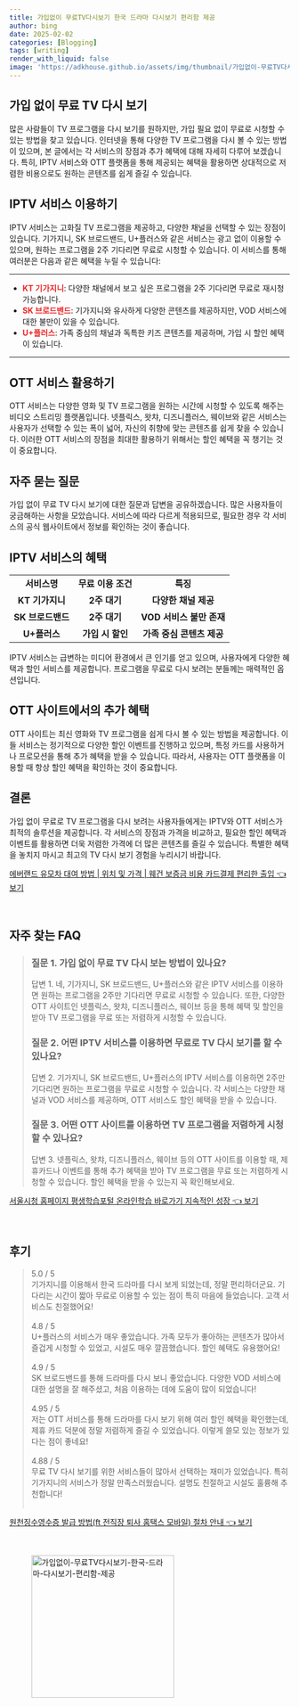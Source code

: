 ```yaml
---
title: 가입없이 무료TV다시보기 한국 드라마 다시보기 편리함 제공
author: bing
date: 2025-02-02
categories: [Blogging]
tags: [writing]
render_with_liquid: false
image: 'https://adkhouse.github.io/assets/img/thumbnail/가입없이-무료TV다시보기-한국-드라마-다시보기-편리함-제공.webp'
---
```



<h2 id='무료TV다시보기'>가입 없이 무료 TV 다시 보기</h2>

<p>많은 사람들이 TV 프로그램을 다시 보기를 원하지만, 가입 필요 없이 무료로 시청할 수 있는 방법을 찾고 있습니다. 인터넷을 통해 다양한 TV 프로그램을 다시 볼 수 있는 방법이 있으며, 본 글에서는 각 서비스의 장점과 추가 혜택에 대해 자세히 다루어 보겠습니다. 특히, IPTV 서비스와 OTT 플랫폼을 통해 제공되는 혜택을 활용하면 상대적으로 저렴한 비용으로도 원하는 콘텐츠를 쉽게 즐길 수 있습니다.</p>

<h2 id='IPTV서비스'>IPTV 서비스 이용하기</h2>

<p>IPTV 서비스는 고화질 TV 프로그램을 제공하고, 다양한 채널을 선택할 수 있는 장점이 있습니다. 기가지니, SK 브로드밴드, U+플러스와 같은 서비스는 광고 없이 이용할 수 있으며, 원하는 프로그램을 2주 기다리면 무료로 시청할 수 있습니다. 이 서비스를 통해 여러분은 다음과 같은 혜택을 누릴 수 있습니다:</p>

<hr />

<ul>
    <li><b><span style="color: #ee2323;">KT 기가지니</span></b>: 다양한 채널에서 보고 싶은 프로그램을 2주 기다리면 무료로 재시청 가능합니다.</li>
    <li><b><span style="color: #ee2323;">SK 브로드밴드</span></b>: 기가지니와 유사하게 다양한 콘텐츠를 제공하지만, VOD 서비스에 대한 불만이 있을 수 있습니다.</li>
    <li><b><span style="color: #ee2323;">U+플러스</span></b>: 가족 중심의 채널과 독특한 키즈 콘텐츠를 제공하며, 가입 시 할인 혜택이 있습니다.</li>
</ul>

<hr />

<h2 id='OTT서비스이용법'>OTT 서비스 활용하기</h2>

<p>OTT 서비스는 다양한 영화 및 TV 프로그램을 원하는 시간에 시청할 수 있도록 해주는 비디오 스트리밍 플랫폼입니다. 넷플릭스, 왓챠, 디즈니플러스, 웨이브와 같은 서비스는 사용자가 선택할 수 있는 폭이 넓어, 자신의 취향에 맞는 콘텐츠를 쉽게 찾을 수 있습니다. 이러한 OTT 서비스의 장점을 최대한 활용하기 위해서는 할인 혜택을 꼭 챙기는 것이 중요합니다.</p>

<h2 id='FAQ'>자주 묻는 질문</h2>

<p>가입 없이 무료 TV 다시 보기에 대한 질문과 답변을 공유하겠습니다. 많은 사용자들이 궁금해하는 사항을 모았습니다. 서비스에 따라 다르게 적용되므로, 필요한 경우 각 서비스의 공식 웹사이트에서 정보를 확인하는 것이 좋습니다.</p>

<h2 id='IPTV혜택'>IPTV 서비스의 혜택</h2>

<table>
    <tr>
        <td style="text-align: center; height: 17px;"><b>서비스명</b></td>
        <td style="text-align: center; height: 17px;"><b>무료 이용 조건</b></td>
        <td style="text-align: center; height: 17px;"><b>특징</b></td>
    </tr>
    <tr>
        <td style="text-align: center; height: 17px;"><b>KT 기가지니</b></td>
        <td style="text-align: center; height: 17px;"><b>2주 대기</b></td>
        <td style="text-align: center; height: 17px;"><b>다양한 채널 제공</b></td>
    </tr>
    <tr>
        <td style="text-align: center; height: 17px;"><b>SK 브로드밴드</b></td>
        <td style="text-align: center; height: 17px;"><b>2주 대기</b></td>
        <td style="text-align: center; height: 17px;"><b>VOD 서비스 불만 존재</b></td>
    </tr>
    <tr>
        <td style="text-align: center; height: 17px;"><b>U+플러스</b></td>
        <td style="text-align: center; height: 17px;"><b>가입 시 할인</b></td>
        <td style="text-align: center; height: 17px;"><b>가족 중심 콘텐츠 제공</b></td>
    </tr>
</table>

<p>IPTV 서비스는 급변하는 미디어 환경에서 큰 인기를 얻고 있으며, 사용자에게 다양한 혜택과 할인 서비스를 제공합니다. 프로그램을 무료로 다시 보려는 분들께는 매력적인 옵션입니다.</p>

<h2 id='OTT사이트혜택'>OTT 사이트에서의 추가 혜택</h2>

<p>OTT 사이트는 최신 영화와 TV 프로그램을 쉽게 다시 볼 수 있는 방법을 제공합니다. 이들 서비스는 정기적으로 다양한 할인 이벤트를 진행하고 있으며, 특정 카드를 사용하거나 프로모션을 통해 추가 혜택을 받을 수 있습니다. 따라서, 사용자는 OTT 플랫폼을 이용할 때 항상 할인 혜택을 확인하는 것이 중요합니다.</p>

<h2 id='결론'>결론</h2>

<p>가입 없이 무료로 TV 프로그램을 다시 보려는 사용자들에게는 IPTV와 OTT 서비스가 최적의 솔루션을 제공합니다. 각 서비스의 장점과 가격을 비교하고, 필요한 할인 혜택과 이벤트를 활용하면 더욱 저렴한 가격에 더 많은 콘텐츠를 즐길 수 있습니다. 특별한 혜택을 놓치지 마시고 최고의 TV 다시 보기 경험을 누리시기 바랍니다.</p>


<p><a class="click-button" title="에버랜드 유모차 대여 방법 | 위치 및 가격 | 웨건 보증금 비용 카드결제 편리한 출입" href="https://adkhouse.github.io/posts/%EC%97%90%EB%B2%84%EB%9E%9C%EB%93%9C-%EC%9C%A0%EB%AA%A8%EC%B0%A8-%EB%8C%80%EC%97%AC-%EB%B0%A9%EB%B2%95-%EC%9C%84%EC%B9%98-%EB%B0%8F-%EA%B0%80%EA%B2%A9-%EC%9B%A8%EA%B1%B4-%EB%B3%B4%EC%A6%9D%EA%B8%88-%EB%B9%84%EC%9A%A9-%EC%B9%B4%EB%93%9C%EA%B2%B0%EC%A0%9C-%ED%8E%B8%EB%A6%AC%ED%95%9C-%EC%B6%9C%EC%9E%85/" rel="dofollow">에버랜드 유모차 대여 방법 | 위치 및 가격 | 웨건 보증금 비용 카드결제 편리한 출입 👈 보기</a></p><br>
<h2 id='자주_찾는_FAQ'>자주 찾는 FAQ</h2>
<div itemscope="" itemtype="https://schema.org/FAQPage"> 
<blockquote> 
<div itemscope="" itemprop="mainEntity" itemtype="https://schema.org/Question"> 
<h3 itemprop="name">질문 1. 가입 없이 무료 TV 다시 보는 방법이 있나요?</h3> 
<div itemscope="" itemprop="acceptedAnswer" itemtype="https://schema.org/Answer"> 
<span itemprop="text"> 
<p>답변 1. 네, 기가지니, SK 브로드밴드, U+플러스와 같은 IPTV 서비스를 이용하면 원하는 프로그램을 2주만 기다리면 무료로 시청할 수 있습니다. 또한, 다양한 OTT 사이트인 넷플릭스, 왓챠, 디즈니플러스, 웨이브 등을 통해 혜택 및 할인을 받아 TV 프로그램을 무료 또는 저렴하게 시청할 수 있습니다.</p> 
</span> 
</div> 
</div> 
<div itemscope="" itemprop="mainEntity" itemtype="https://schema.org/Question"> 
<h3 itemprop="name">질문 2. 어떤 IPTV 서비스를 이용하면 무료로 TV 다시 보기를 할 수 있나요?</h3> 
<div itemscope="" itemprop="acceptedAnswer" itemtype="https://schema.org/Answer"> 
<span itemprop="text"> 
<p>답변 2. 기가지니, SK 브로드밴드, U+플러스의 IPTV 서비스를 이용하면 2주만 기다리면 원하는 프로그램을 무료로 시청할 수 있습니다. 각 서비스는 다양한 채널과 VOD 서비스를 제공하며, OTT 서비스도 할인 혜택을 받을 수 있습니다.</p> 
</span> 
</div> 
</div> 
<div itemscope="" itemprop="mainEntity" itemtype="https://schema.org/Question"> 
<h3 itemprop="name">질문 3. 어떤 OTT 사이트를 이용하면 TV 프로그램을 저렴하게 시청할 수 있나요?</h3> 
<div itemscope="" itemprop="acceptedAnswer" itemtype="https://schema.org/Answer"> 
<span itemprop="text"> 
<p>답변 3. 넷플릭스, 왓챠, 디즈니플러스, 웨이브 등의 OTT 사이트를 이용할 때, 제휴카드나 이벤트를 통해 추가 혜택을 받아 TV 프로그램을 무료 또는 저렴하게 시청할 수 있습니다. 할인 혜택을 받을 수 있는지 꼭 확인해보세요.</p> 
</span> 
</div> 
</div> 
</blockquote> 
</div>
<p><a class="click-button" title="서울시청 홈페이지 평생학습포털 온라인학습 바로가기 지속적인 성장" href="https://adkhouse.github.io/posts/%EC%84%9C%EC%9A%B8%EC%8B%9C%EC%B2%AD-%ED%99%88%ED%8E%98%EC%9D%B4%EC%A7%80-%ED%8F%89%EC%83%9D%ED%95%99%EC%8A%B5%ED%8F%AC%ED%84%B8-%EC%98%A8%EB%9D%BC%EC%9D%B8%ED%95%99%EC%8A%B5-%EB%B0%94%EB%A1%9C%EA%B0%80%EA%B8%B0-%EC%A7%80%EC%86%8D%EC%A0%81%EC%9D%B8-%EC%84%B1%EC%9E%A5/" rel="dofollow">서울시청 홈페이지 평생학습포털 온라인학습 바로가기 지속적인 성장 👈 보기</a></p><br>
<h2 id='후기'>후기</h2>
<div itemscope itemtype="https://schema.org/Product">
  <blockquote>
  <div itemprop="review" itemscope itemtype="https://schema.org/Review">
      <div itemprop="reviewRating" itemscope itemtype="https://schema.org/Rating"> <span itemprop="ratingValue">5.0</span> / <span itemprop="bestRating">5</span> </div>
      <span itemprop="reviewBody">기가지니를 이용해서 한국 드라마를 다시 보게 되었는데, 정말 편리하더군요. 기다리는 시간이 짧아 무료로 이용할 수 있는 점이 특히 마음에 들었습니다. 고객 서비스도 친절했어요!</span>
  </div>
  <br>
  <div itemprop="review" itemscope itemtype="https://schema.org/Review">
      <div itemprop="reviewRating" itemscope itemtype="https://schema.org/Rating"> <span itemprop="ratingValue">4.8</span> / <span itemprop="bestRating">5</span> </div>
      <span itemprop="reviewBody">U+플러스의 서비스가 매우 좋았습니다. 가족 모두가 좋아하는 콘텐츠가 많아서 즐겁게 시청할 수 있었고, 시설도 매우 깔끔했습니다. 할인 혜택도 유용했어요!</span>
  </div>
  <br>
  <div itemprop="review" itemscope itemtype="https://schema.org/Review">
      <div itemprop="reviewRating" itemscope itemtype="https://schema.org/Rating"> <span itemprop="ratingValue">4.9</span> / <span itemprop="bestRating">5</span> </div>
      <span itemprop="reviewBody">SK 브로드밴드를 통해 드라마를 다시 보니 좋았습니다. 다양한 VOD 서비스에 대한 설명을 잘 해주셨고, 처음 이용하는 데에 도움이 많이 되었습니다!</span>
  </div>
  <br>
  <div itemprop="review" itemscope itemtype="https://schema.org/Review">
      <div itemprop="reviewRating" itemscope itemtype="https://schema.org/Rating"> <span itemprop="ratingValue">4.95</span> / <span itemprop="bestRating">5</span> </div>
      <span itemprop="reviewBody">저는 OTT 서비스를 통해 드라마를 다시 보기 위해 여러 할인 혜택을 확인했는데, 제휴 카드 덕분에 정말 저렴하게 즐길 수 있었습니다. 이렇게 쓸모 있는 정보가 있다는 점이 좋네요!</span>
  </div>
  <br>
  <div itemprop="review" itemscope itemtype="https://schema.org/Review">
      <div itemprop="reviewRating" itemscope itemtype="https://schema.org/Rating"> <span itemprop="ratingValue">4.88</span> / <span itemprop="bestRating">5</span> </div>
      <span itemprop="reviewBody">무료 TV 다시 보기를 위한 서비스들이 많아서 선택하는 재미가 있었습니다. 특히 기가지니의 서비스가 정말 만족스러웠습니다. 설명도 친절하고 시설도 훌륭해 추천합니다!</span>
  </div>
  <br>
  </blockquote>
</div>
<p><a class="click-button" title="원천징수영수증 발급 방법(ft 전직장 퇴사 홈택스 모바일) 절차 안내" href="https://adkhouse.github.io/posts/%EC%9B%90%EC%B2%9C%EC%A7%95%EC%88%98%EC%98%81%EC%88%98%EC%A6%9D-%EB%B0%9C%EA%B8%89-%EB%B0%A9%EB%B2%95(ft-%EC%A0%84%EC%A7%81%EC%9E%A5-%ED%87%B4%EC%82%AC-%ED%99%88%ED%83%9D%EC%8A%A4-%EB%AA%A8%EB%B0%94%EC%9D%BC)-%EC%A0%88%EC%B0%A8-%EC%95%88%EB%82%B4/" rel="dofollow">원천징수영수증 발급 방법(ft 전직장 퇴사 홈택스 모바일) 절차 안내 👈 보기</a></p><br>
<figure class="image"><img src="https://adkhouse.github.io/assets/img/thumbnail/가입없이-무료TV다시보기-한국-드라마-다시보기-편리함-제공.webp" alt="가입없이-무료TV다시보기-한국-드라마-다시보기-편리함-제공" width="256" height="256"></figure>